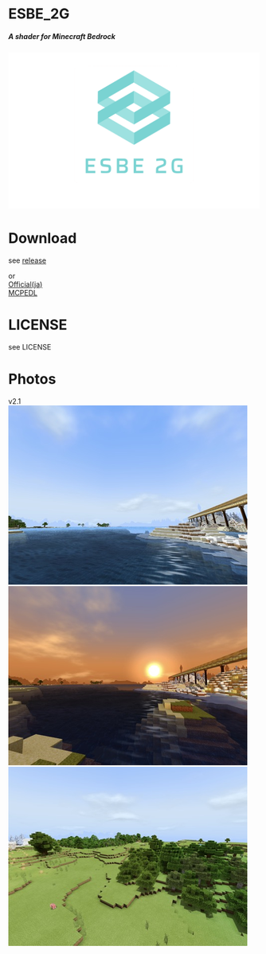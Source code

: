 # ESBE_2G
##### A shader for Minecraft Bedrock  
![img](docs/esbe2g.png)
# Download
see [release](https://github.com/McbeEringi/esbe-2g/releases)  

or  
[Official(ja)](https://sites.google.com/view/mcbeeringi/esbe-2g)  
[MCPEDL](https://mcpedl.com/esbe-2g)  
# LICENSE
see LICENSE  
# Photos
v2.1  
![img](docs/1.jpg)![img](docs/2.jpg)![img](docs/3.jpg)
